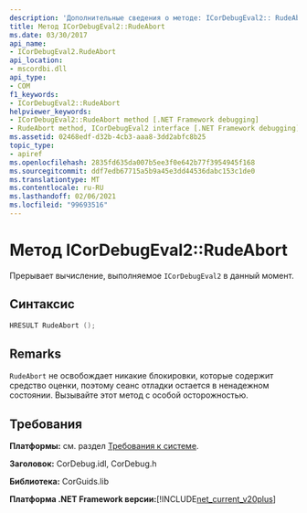 ```yaml
---
description: 'Дополнительные сведения о методе: ICorDebugEval2:: RudeAbort'
title: Метод ICorDebugEval2::RudeAbort
ms.date: 03/30/2017
api_name:
- ICorDebugEval2.RudeAbort
api_location:
- mscordbi.dll
api_type:
- COM
f1_keywords:
- ICorDebugEval2::RudeAbort
helpviewer_keywords:
- ICorDebugEval2::RudeAbort method [.NET Framework debugging]
- RudeAbort method, ICorDebugEval2 interface [.NET Framework debugging]
ms.assetid: 02468edf-d32b-4cb3-aaa8-3dd2abfc8b25
topic_type:
- apiref
ms.openlocfilehash: 2835fd635da007b5ee3f0e642b77f3954945f168
ms.sourcegitcommit: ddf7edb67715a5b9a45e3dd44536dabc153c1de0
ms.translationtype: MT
ms.contentlocale: ru-RU
ms.lasthandoff: 02/06/2021
ms.locfileid: "99693516"
---
```

# <a name="icordebugeval2rudeabort-method"></a>Метод ICorDebugEval2::RudeAbort

Прерывает вычисление, выполняемое `ICorDebugEval2` в данный момент.  
  
## <a name="syntax"></a>Синтаксис  
  
```cpp  
HRESULT RudeAbort ();  
```  
  
## <a name="remarks"></a>Remarks  

 `RudeAbort` не освобождает никакие блокировки, которые содержит средство оценки, поэтому сеанс отладки остается в ненадежном состоянии. Вызывайте этот метод с особой осторожностью.  
  
## <a name="requirements"></a>Требования  

 **Платформы:** см. раздел [Требования к системе](../../get-started/system-requirements.md).  
  
 **Заголовок:** CorDebug.idl, CorDebug.h  
  
 **Библиотека:** CorGuids.lib  
  
 **Платформа .NET Framework версии:**[!INCLUDE[net_current_v20plus](../../../../includes/net-current-v20plus-md.md)]
